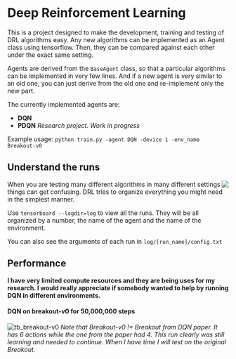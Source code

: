 # Deep Reinforcement Learning

This is a project designed to make the development, training and testing of DRL algorithms easy. Any new algorithms can be implemented as an Agent class using tensorflow. Then, they can be compared against each other under the exact same setting.

Agents are derived from the ```BaseAgent``` class, so that a particular algorithms can be implemented in very few lines. And if a new agent is very similar to an old one, you can just derive from the old one and re-implement only the new part.

The currently implemented agents are:
* **DQN**
* **PDQN** _Research project. Work in progress_

Example usage:
```python train.py -agent DQN -device 1 -env_name Breakout-v0```

## Understand the runs
<img align="right" src="./assets/tb_runs.jpg">

When you are testing many different algorithms in many different settings things can get confusing. DRL tries to organize everything you might need in the simplest manner.

Use ```tensorboard --logdir=log``` to view all the runs. They will be all organized by a number, the name of the agent and the name of the environment.

You can also see the arguments of each run in ```log/[run_name]/config.txt```

## Performance
**I have very limited compute resources and they are being uses for my research. I would really appreciate if somebody wanted to help by running DQN in different environments.**
#### DQN on breakout-v0 for 50,000,000 steps
![tb_breakout-v0](./assets/tb_breakout-v0.jpg)
_Note that Breakout-v0 != Breakout from DQN paper. It has 6 actions while the one from the paper had 4. This run clearly was still learning and needed to continue. When I have time I will test on the original Breakout._
